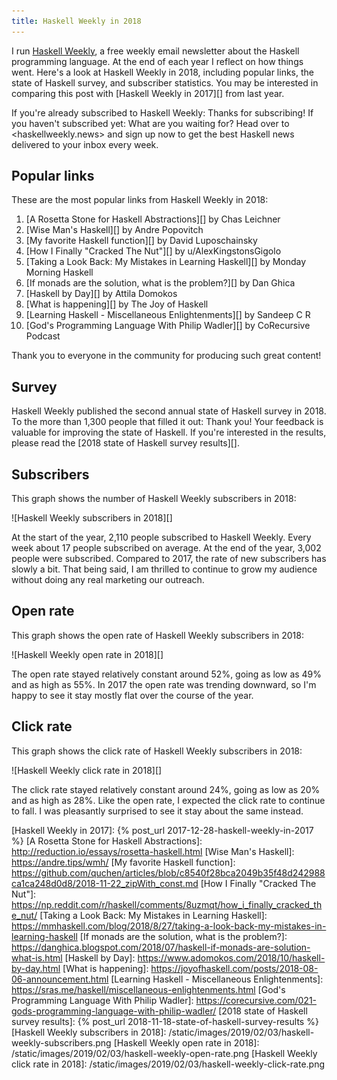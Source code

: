 ```yaml
---
title: Haskell Weekly in 2018
---
```


I run [Haskell Weekly][], a free weekly email newsletter about the Haskell
programming language. At the end of each year I reflect on how things went.
Here's a look at Haskell Weekly in 2018, including popular links, the state of
Haskell survey, and subscriber statistics. You may be interested in comparing
this post with [Haskell Weekly in 2017][] from last year.

If you're already subscribed to Haskell Weekly: Thanks for subscribing! If you
haven't subscribed yet: What are you waiting for? Head over to
<haskellweekly.news> and sign up now to get the best Haskell news delivered to
your inbox every week.

## Popular links

These are the most popular links from Haskell Weekly in 2018:

1.  [A Rosetta Stone for Haskell Abstractions][] by Chas Leichner
2.  [Wise Man's Haskell][] by Andre Popovitch
3.  [My favorite Haskell function][] by David Luposchainsky
4.  [How I Finally "Cracked The Nut"][] by u/AlexKingstonsGigolo
5.  [Taking a Look Back: My Mistakes in Learning Haskell][] by Monday Morning Haskell
6.  [If monads are the solution, what is the problem?][] by Dan Ghica
7.  [Haskell by Day][] by Attila Domokos
8.  [What is happening][] by The Joy of Haskell
9.  [Learning Haskell - Miscellaneous Enlightenments][] by Sandeep C R
10. [God's Programming Language With Philip Wadler][] by CoRecursive Podcast

Thank you to everyone in the community for producing such great content!

## Survey

Haskell Weekly published the second annual state of Haskell survey in 2018. To
the more than 1,300 people that filled it out: Thank you! Your feedback is
valuable for improving the state of Haskell. If you're interested in the
results, please read the [2018 state of Haskell survey results][].

## Subscribers

This graph shows the number of Haskell Weekly subscribers in 2018:

![Haskell Weekly subscribers in 2018][]

At the start of the year, 2,110 people subscribed to Haskell Weekly. Every week
about 17 people subscribed on average. At the end of the year, 3,002 people
were subscribed. Compared to 2017, the rate of new subscribers has slowly a
bit. That being said, I am thrilled to continue to grow my audience without
doing any real marketing our outreach.

## Open rate

This graph shows the open rate of Haskell Weekly subscribers in 2018:

![Haskell Weekly open rate in 2018][]

The open rate stayed relatively constant around 52%, going as low as 49% and as
high as 55%. In 2017 the open rate was trending downward, so I'm happy to see
it stay mostly flat over the course of the year.

## Click rate

This graph shows the click rate of Haskell Weekly subscribers in 2018:

![Haskell Weekly click rate in 2018][]

The click rate stayed relatively constant around 24%, going as low as 20% and
as high as 28%. Like the open rate, I expected the click rate to continue to
fall. I was pleasantly surprised to see it stay about the same instead.

[Haskell Weekly]: https://haskellweekly.news
[Haskell Weekly in 2017]: {% post_url 2017-12-28-haskell-weekly-in-2017 %}
[A Rosetta Stone for Haskell Abstractions]: http://reduction.io/essays/rosetta-haskell.html
[Wise Man's Haskell]: https://andre.tips/wmh/
[My favorite Haskell function]: https://github.com/quchen/articles/blob/c8540f28bca2049b35f48d242988ca1ca248d0d8/2018-11-22_zipWith_const.md
[How I Finally "Cracked The Nut"]: https://np.reddit.com/r/haskell/comments/8uzmqt/how_i_finally_cracked_the_nut/
[Taking a Look Back: My Mistakes in Learning Haskell]: https://mmhaskell.com/blog/2018/8/27/taking-a-look-back-my-mistakes-in-learning-haskell
[If monads are the solution, what is the problem?]: https://danghica.blogspot.com/2018/07/haskell-if-monads-are-solution-what-is.html
[Haskell by Day]: https://www.adomokos.com/2018/10/haskell-by-day.html
[What is happening]: https://joyofhaskell.com/posts/2018-08-06-announcement.html
[Learning Haskell - Miscellaneous Enlightenments]: https://sras.me/haskell/miscellaneous-enlightenments.html
[God's Programming Language With Philip Wadler]: https://corecursive.com/021-gods-programming-language-with-philip-wadler/
[2018 state of Haskell survey results]: {% post_url 2018-11-18-state-of-haskell-survey-results %}
[Haskell Weekly subscribers in 2018]: /static/images/2019/02/03/haskell-weekly-subscribers.png
[Haskell Weekly open rate in 2018]: /static/images/2019/02/03/haskell-weekly-open-rate.png
[Haskell Weekly click rate in 2018]: /static/images/2019/02/03/haskell-weekly-click-rate.png
